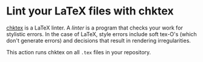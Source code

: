 # Lint your LaTeX files with chktex

[chktex](https://www.nongnu.org/chktex/) is a LaTeX linter. A _linter_ is a program that checks your work for stylistic errors. In the case of LaTeX, style errors include soft tex-O's (which don't generate errors) and decisions that result in rendering irregularities.

This action runs chktex on all `.tex` files in your repository.
